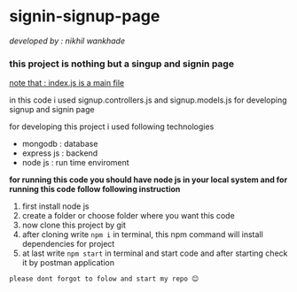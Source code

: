 # signin-signup-page

<i>developed by : nikhil wankhade </i>


<h3> this project is nothing but a singup and signin page</h3>

<span style="text-decoration: underline;"> note that : index.js is a main file </span>
<p>in this code i used signup.controllers.js and signup.models.js for developing signup and signin page</p>
 for developing this  project i used following technologies 
 <ul>
   <li>
     mongodb : database
   </li>  
   <li>
     express js : backend 
   </li> 
   <li>
     node js  : run time enviroment
   </li>
 </ul>

<b>for running this code you should have node js in your local system and for  running this code follow following instruction</b>
1. first install node js
2. create  a folder or choose folder where you want this code
3. now clone this project by git 
4. after cloning write `npm i` in terminal, this npm command will install dependencies for project
5. at last write `npm start` in terminal and start code and after starting check it by postman application
```plaintext
please dont forgot to folow and start my repo 😊
```
